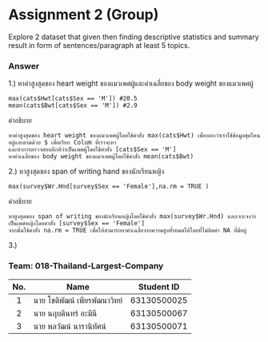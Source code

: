 # Assignment 2 (Group)
Explore 2 dataset that given then finding descriptive statistics and summary result in form of sentences/paragraph at least 5 topics.

### Answer

1.) หาค่าสูงสุดของ heart weight ของแมวเพศผู้และค่าเฉลี่ยของ body weight ของแมวเพศผู้
```{R}
max(cats$Hwt[cats$Sex == 'M']) #20.5
mean(cats$Bwt[cats$Sex == 'M']) #2.9
```
คำอธิบาย
```{R}
หาค่าสูงสุดของ heart weight ของแมวเพศผู้โดยใช้คำสั่ง max(cats$Hwt) เพื่อบอกว่าเราใช้ข้อมูลชุดไหนอยู่และตามด้วย $ เพื่อเรียก Colum ที่เราจะหา
และทำการตรวจสอบอีกทีว่าเป็นเพศผู้โดยใช้คำสั่ง [cats$Sex == 'M']
หาค่าเฉลี่ยของ body weight ของแมวเพศผู้โดยใช้คำสั่ง mean(cats$Bwt)
```
2.) หาสูงสุดของ span of writing hand ของนักเรียนหญิง
```{R}
max(survey$Wr.Hnd[survey$Sex == 'Female'],na.rm = TRUE )
```
คำอธิบาย
```{R}
หาสูงสุดของ span of writing ของนักเรียนหญิงโดยใช้คำสั่ง max(survey$Wr.Hnd) และเจาะจงว่าเป็นเพศหญิงโดยคำสั่ง [survey$Sex == 'Female']
จากนั้นใช้คำสั่ง na.rm = TRUE เพื่อให้สามารถหาค่าเฉลี่ยจากความสูงทั้งหมดได้โดยที่ไม่ติดค่า NA ที่มีอยู่
```
3.) 
### Team: 018-Thailand-Largest-Company
| No. | Name              | Student ID   |
|:---:|-------------------|--------------|
|  1  | นาย โชติพัฒน์ เพียรพัฒนาวิทย์    | 63130500025  |
|  2  | นาย นฤบดินทร์ อะมีนี   | 63130500067  |
|  3  | นาย พลวัฒน์ นารานิทัศน์   | 63130500071 |

